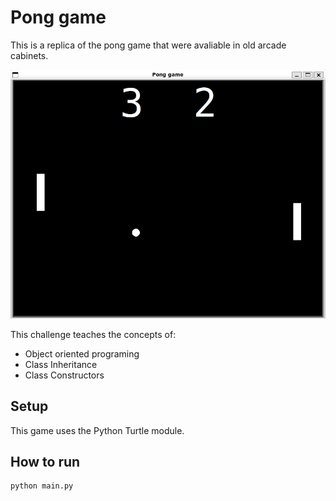# Pong game

This is a replica of the pong game that were avaliable in old arcade cabinets.

![Pong game](pong_game.jpg)

This challenge teaches the concepts of:
 - Object oriented programing
 - Class Inheritance
 - Class Constructors


## Setup

This game uses the Python Turtle module.

## How to run

```
python main.py
```